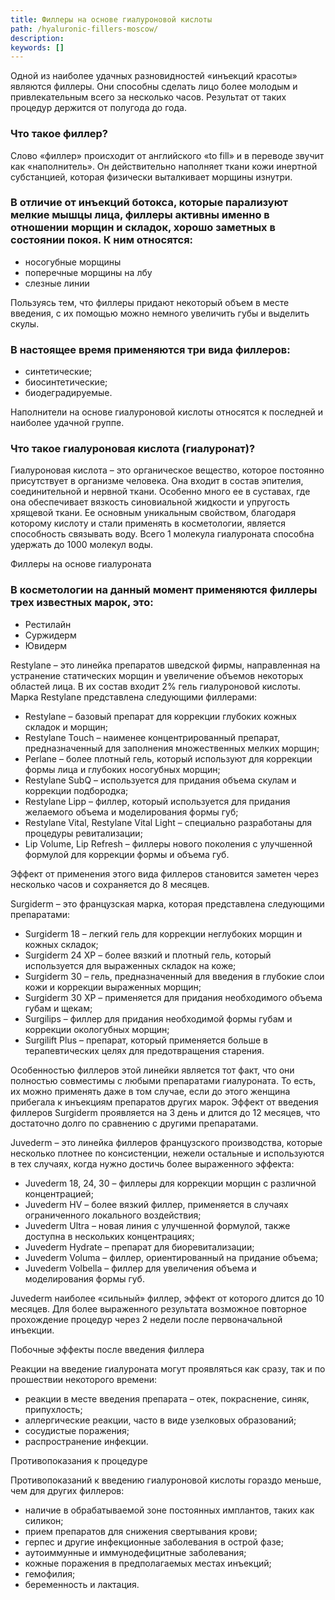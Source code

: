 ```yaml
---
title: Филлеры на основе гиалуроновой кислоты
path: /hyaluronic-fillers-moscow/
description:
keywords: []
---
```


Одной из наиболее удачных разновидностей «инъекций красоты» являются
филлеры. Они способны сделать лицо более молодым и привлекательным всего
за несколько часов. Результат от таких процедур держится от полугода до
года.

### Что такое филлер?

Слово «филлер» происходит от английского «to fill» и в переводе
звучит как «наполнитель». Он действительно наполняет ткани кожи
инертной субстанцией, которая физически выталкивает морщины изнутри.

### В отличие от инъекций ботокса, которые парализуют мелкие мышцы лица, филлеры активны именно в отношении морщин и складок, хорошо заметных в состоянии покоя. К ним относятся:

* носогубные морщины
* поперечные морщины на лбу
* слезные линии

Пользуясь тем, что филлеры придают некоторый объем в месте введения, с
их помощью можно немного увеличить губы и выделить скулы.

### В настоящее время применяются три вида филлеров:

* синтетические;
* биосинтетические;
* биодеградируемые.

Наполнители на основе гиалуроновой кислоты относятся к последней и
наиболее удачной группе.

### Что такое гиалуроновая кислота (гиалуронат)?

Гиалуроновая кислота – это органическое вещество, которое постоянно
присутствует в организме человека. Она входит в состав эпителия,
соединительной и нервной ткани. Особенно много ее в суставах, где она
обеспечивает вязкость синовиальной жидкости и упругость хрящевой ткани.
Ее основным уникальным свойством, благодаря которому кислоту и стали
применять в косметологии, является способность связывать воду. Всего 1
молекула гиалуроната способна удержать до 1000 молекул воды.

Филлеры на основе гиалуроната

### В косметологии на данный момент применяются филлеры трех известных марок, это:

* Рестилайн
* Суржидерм
* Ювидерм

Restylane – это линейка препаратов шведской фирмы, направленная на
устранение статических морщин и увеличение объемов некоторых областей
лица. В их состав входит 2% гель гиалуроновой кислоты. Марка Restylane
представлена следующими филлерами:

* Restylane – базовый препарат для коррекции глубоких кожных складок и
  морщин;
* Restylane Touch – наименее концентрированный препарат,
  предназначенный для заполнения множественных мелких морщин;
* Perlane – более плотный гель, который используют для коррекции формы
  лица и глубоких носогубных морщин;
* Restylane SubQ – используется для придания объема скулам и коррекции
  подбородка;
* Restylane Lipp – филлер, который используется для придания желаемого
  объема и моделирования формы губ;
* Restylane Vital, Restylane Vital Light – специально разработаны для
  процедуры ревитализации;
* Lip Volume, Lip Refresh – филлеры нового поколения с улучшенной
  формулой для коррекции формы и объема губ.

Эффект от применения этого вида филлеров становится заметен через
несколько часов и сохраняется до 8 месяцев.

Surgiderm – это французская марка, которая представлена следующими
препаратами:
* Surgiderm 18 – легкий гель для коррекции неглубоких морщин и кожных
  складок;
* Surgiderm 24 XP – более вязкий и плотный гель, который используется
  для выраженных складок на коже;
* Surgiderm 30 – гель, предназначенный для введения в глубокие слои
  кожи и коррекции выраженных морщин;
* Surgiderm 30 XP – применяется для придания необходимого объема губам
  и щекам;
* Surgilips – филлер для придания необходимой формы губам и коррекции
  окологубных морщин;
* Surgilift Plus – препарат, который применяется больше в
  терапевтических целях для предотвращения старения.

Особенностью филлеров этой линейки является тот факт, что они полностью
совместимы с любыми препаратами гиалуроната. То есть, их можно применять
даже в том случае, если до этого женщина прибегала к инъекциям
препаратов других марок. Эффект от введения филлеров Surgiderm
проявляется на 3 день и длится до 12 месяцев, что достаточно долго по
сравнению с другими препаратами.

Juvederm – это линейка филлеров французского производства, которые
несколько плотнее по консистенции, нежели остальные и используются в тех
случаях, когда нужно достичь более выраженного эффекта:
* Juvederm 18, 24, 30 – филлеры для коррекции морщин с различной
  концентрацией;
* Juvederm HV – более вязкий филлер, применяется в случаях
  ограниченного локального воздействия;
* Juvederm Ultra – новая линия с улучшенной формулой, также доступна в
  нескольких концентрациях;
* Juvederm Hydrate – препарат для биоревитализации;
* Juvederm Voluma – филлер, ориентированный на придание объема;
* Juvederm Volbella – филлер для увеличения объема и моделирования
  формы губ.

Juvederm наиболее «сильный» филлер, эффект от которого длится до 10
месяцев. Для более выраженного результата возможное повторное
прохождение процедур через 2 недели после первоначальной инъекции.

Побочные эффекты после введения филлера

Реакции на введение гиалуроната могут проявляться как сразу, так и по
прошествии некоторого времени:
* реакции в месте введения препарата – отек, покраснение, синяк,
  припухлость;
* аллергические реакции, часто в виде узелковых образований;
* сосудистые поражения;
* распространение инфекции.

Противопоказания к процедуре

Противопоказаний к введению гиалуроновой кислоты гораздо меньше, чем для
других филлеров:

* наличие в обрабатываемой зоне постоянных имплантов, таких как силикон;
* прием препаратов для снижения свертывания крови;
* герпес и другие инфекционные заболевания в острой фазе;
* аутоиммунные и иммунодефицитные заболевания;
* кожные поражения в предполагаемых местах инъекций;
* гемофилия;
* беременность и лактация.
